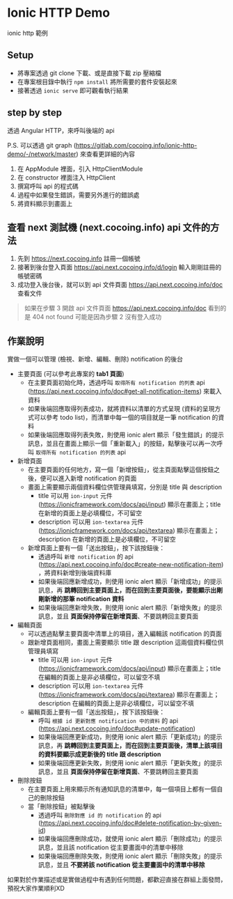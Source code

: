 Ionic HTTP Demo
===

ionic http 範例

Setup
---

* 將專案透過 git clone 下載、或是直接下載 zip 壓縮檔
* 在專案根目錄中執行 `npm install` 將所需要的套件安裝起來
* 接著透過 `ionic serve` 即可觀看執行結果

step by step
---

透過 Angular HTTP，來呼叫後端的 api

P.S. 可以透過 git graph (https://gitlab.com/cocoing.info/ionic-http-demo/-/network/master) 來查看更詳細的內容

1. 在 AppModule 裡面，引入 HttpClientModule
2. 在 constructor 裡面注入 HttpClient
3. 撰寫呼叫 api 的程式碼
4. 過程中如果發生錯誤，需要另外進行的錯誤處
5. 將資料顯示到畫面上

查看 next 測試機 (next.cocoing.info) api 文件的方法
---

1. 先到 https://next.cocoing.info 註冊一個帳號
2. 接著到後台登入頁面 https://api.next.cocoing.info/d/login 輸入剛剛註冊的帳號密碼
3. 成功登入後台後，就可以到 api 文件頁面 https://api.next.cocoing.info/doc 查看文件

> 如果在步驟 3 開啟 api 文件頁面 https://api.next.cocoing.info/doc 看到的是 404 not found
> 可能是因為步驟 2 沒有登入成功

作業說明
---

實做一個可以管理 (檢視、新增、編輯、刪除) notification 的後台

* 主要頁面 (可以參考此專案的 **tab1 頁面**)
    * 在主要頁面初始化時，透過呼叫 `取得所有 notification 的列表` api (https://api.next.cocoing.info/doc#get-all-notification-items) 來載入資料
    * 如果後端回應取得列表成功，就將資料以清單的方式呈現 (資料的呈現方式可以參考 todo list)，而清單中每一個的項目就是一筆 notification 的資料
    * 如果後端回應取得列表失敗，則使用 ionic alert 顯示「發生錯誤」的提示訊息，並且在畫面上顯示一個「重新載入」的按鈕，點擊後可以再一次呼叫 `取得所有 notification 的列表` api
* 新增頁面
    * 在主要頁面的任何地方，寫一個「新增按鈕」，從主頁面點擊這個按鈕之後，便可以進入新增 notification 的頁面
    * 畫面上需要顯示兩個資料欄位供管理員填寫，分別是 title 與 description
        * title 可以用 `ion-input` 元件 (https://ionicframework.com/docs/api/input) 顯示在畫面上；title 在新增的頁面上是必填欄位，不可留空
        * description 可以用 `ion-textarea` 元件 (https://ionicframework.com/docs/api/textarea) 顯示在畫面上；description 在新增的頁面上是必填欄位，不可留空
    * 新增頁面上要有一個「送出按鈕」，按下該按鈕後：
        * 透過呼叫 `新增 notification` 的 api (https://api.next.cocoing.info/doc#create-new-notification-item) ，將資料新增到後端資料庫
        * 如果後端回應新增成功，則使用 ionic alert 顯示「新增成功」的提示訊息，再 **跳轉回到主要頁面上，而在回到主要頁面後，要能顯示出剛剛新增的那筆 notification 資料**
        * 如果後端回應新增失敗，則使用 ionic alert 顯示「新增失敗」的提示訊息，並且 **頁面保持停留在新增頁面**、不要跳轉回主要頁面
* 編輯頁面
    * 可以透過點擊主要頁面中清單上的項目，進入編輯該 notification 的頁面
    * 跟新增頁面相同，畫面上需要顯示 title 跟 description 這兩個資料欄位供管理員填寫
        * title 可以用 `ion-input` 元件 (https://ionicframework.com/docs/api/input) 顯示在畫面上；title 在編輯的頁面上是非必填欄位，可以留空不填
        * description 可以用 `ion-textarea` 元件 (https://ionicframework.com/docs/api/textarea) 顯示在畫面上；description 在編輯的頁面上是非必填欄位，可以留空不填
    * 編輯頁面上要有一個「送出按鈕」，按下該按鈕後：
        * 呼叫 `根據 id 更新對應 notification 中的資料` 的 api (https://api.next.cocoing.info/doc#update-notification)
        * 如果後端回應更新成功，則使用 ionic alert 顯示「更新成功」的提示訊息，再 **跳轉回到主要頁面上，而在回到主要頁面後，清單上該項目的資料要顯示成更新後的 title 跟 description**
        * 如果後端回應更新失敗，則使用 ionic alert 顯示「更新失敗」的提示訊息，並且 **頁面保持停留在新增頁面**、不要跳轉回主要頁面
* 刪除按鈕
    * 在主要頁面上用來顯示所有通知訊息的清單中，每一個項目上都有一個自己的刪除按鈕
    * 當「刪除按鈕」被點擊後
        * 透過呼叫 `刪除對應 id 的 notification` 的 api (https://api.next.cocoing.info/doc#delete-notification-by-given-id)
        * 如果後端回應刪除成功，就使用 ionic alert 顯示「刪除成功」的提示訊息，並且該 notification 從主要畫面中的清單中移除
        * 如果後端回應刪除失敗，則使用 ionic alert 顯示「刪除失敗」的提示訊息，並且 **不要將該 notification 從主要畫面中的清單中移除**

如果對於作業描述或是實做過程中有遇到任何問題，都歡迎直接在群組上面發問，預祝大家作業順利XD